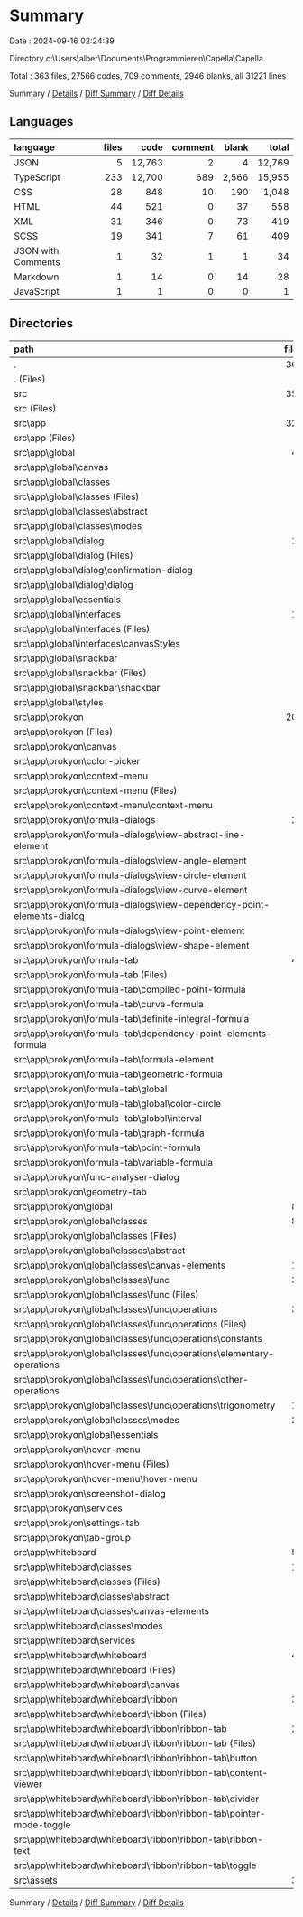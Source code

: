 # Summary

Date : 2024-09-16 02:24:39

Directory c:\\Users\\alber\\Documents\\Programmieren\\Capella\\Capella

Total : 363 files,  27566 codes, 709 comments, 2946 blanks, all 31221 lines

Summary / [Details](details.md) / [Diff Summary](diff.md) / [Diff Details](diff-details.md)

## Languages
| language | files | code | comment | blank | total |
| :--- | ---: | ---: | ---: | ---: | ---: |
| JSON | 5 | 12,763 | 2 | 4 | 12,769 |
| TypeScript | 233 | 12,700 | 689 | 2,566 | 15,955 |
| CSS | 28 | 848 | 10 | 190 | 1,048 |
| HTML | 44 | 521 | 0 | 37 | 558 |
| XML | 31 | 346 | 0 | 73 | 419 |
| SCSS | 19 | 341 | 7 | 61 | 409 |
| JSON with Comments | 1 | 32 | 1 | 1 | 34 |
| Markdown | 1 | 14 | 0 | 14 | 28 |
| JavaScript | 1 | 1 | 0 | 0 | 1 |

## Directories
| path | files | code | comment | blank | total |
| :--- | ---: | ---: | ---: | ---: | ---: |
| . | 363 | 27,566 | 709 | 2,946 | 31,221 |
| . (Files) | 7 | 12,809 | 3 | 19 | 12,831 |
| src | 356 | 14,757 | 706 | 2,927 | 18,390 |
| src (Files) | 3 | 29 | 1 | 7 | 37 |
| src\\app | 321 | 14,381 | 705 | 2,847 | 17,933 |
| src\\app (Files) | 6 | 80 | 0 | 15 | 95 |
| src\\app\\global | 49 | 2,096 | 139 | 447 | 2,682 |
| src\\app\\global\\canvas | 2 | 71 | 12 | 15 | 98 |
| src\\app\\global\\classes | 8 | 790 | 108 | 180 | 1,078 |
| src\\app\\global\\classes (Files) | 3 | 740 | 104 | 155 | 999 |
| src\\app\\global\\classes\\abstract | 4 | 40 | 4 | 18 | 62 |
| src\\app\\global\\classes\\modes | 1 | 10 | 0 | 7 | 17 |
| src\\app\\global\\dialog | 11 | 227 | 8 | 63 | 298 |
| src\\app\\global\\dialog (Files) | 3 | 49 | 4 | 22 | 75 |
| src\\app\\global\\dialog\\confirmation-dialog | 4 | 75 | 0 | 17 | 92 |
| src\\app\\global\\dialog\\dialog | 4 | 103 | 4 | 24 | 131 |
| src\\app\\global\\essentials | 6 | 487 | 11 | 92 | 590 |
| src\\app\\global\\interfaces | 13 | 235 | 0 | 43 | 278 |
| src\\app\\global\\interfaces (Files) | 7 | 100 | 0 | 13 | 113 |
| src\\app\\global\\interfaces\\canvasStyles | 6 | 135 | 0 | 30 | 165 |
| src\\app\\global\\snackbar | 6 | 121 | 0 | 33 | 154 |
| src\\app\\global\\snackbar (Files) | 2 | 46 | 0 | 15 | 61 |
| src\\app\\global\\snackbar\\snackbar | 4 | 75 | 0 | 18 | 93 |
| src\\app\\global\\styles | 3 | 165 | 0 | 21 | 186 |
| src\\app\\prokyon | 208 | 9,810 | 345 | 1,899 | 12,054 |
| src\\app\\prokyon (Files) | 4 | 86 | 0 | 19 | 105 |
| src\\app\\prokyon\\canvas | 4 | 47 | 0 | 11 | 58 |
| src\\app\\prokyon\\color-picker | 4 | 103 | 4 | 22 | 129 |
| src\\app\\prokyon\\context-menu | 6 | 268 | 24 | 55 | 347 |
| src\\app\\prokyon\\context-menu (Files) | 2 | 114 | 19 | 25 | 158 |
| src\\app\\prokyon\\context-menu\\context-menu | 4 | 154 | 5 | 30 | 189 |
| src\\app\\prokyon\\formula-dialogs | 28 | 941 | 5 | 220 | 1,166 |
| src\\app\\prokyon\\formula-dialogs\\view-abstract-line-element | 4 | 147 | 1 | 35 | 183 |
| src\\app\\prokyon\\formula-dialogs\\view-angle-element | 4 | 143 | 1 | 33 | 177 |
| src\\app\\prokyon\\formula-dialogs\\view-circle-element | 4 | 159 | 0 | 36 | 195 |
| src\\app\\prokyon\\formula-dialogs\\view-curve-element | 4 | 134 | 1 | 32 | 167 |
| src\\app\\prokyon\\formula-dialogs\\view-dependency-point-elements-dialog | 4 | 102 | 0 | 24 | 126 |
| src\\app\\prokyon\\formula-dialogs\\view-point-element | 4 | 120 | 1 | 28 | 149 |
| src\\app\\prokyon\\formula-dialogs\\view-shape-element | 4 | 136 | 1 | 32 | 169 |
| src\\app\\prokyon\\formula-tab | 48 | 1,149 | 3 | 238 | 1,390 |
| src\\app\\prokyon\\formula-tab (Files) | 4 | 136 | 0 | 22 | 158 |
| src\\app\\prokyon\\formula-tab\\compiled-point-formula | 4 | 78 | 1 | 20 | 99 |
| src\\app\\prokyon\\formula-tab\\curve-formula | 4 | 160 | 1 | 29 | 190 |
| src\\app\\prokyon\\formula-tab\\definite-integral-formula | 4 | 69 | 0 | 18 | 87 |
| src\\app\\prokyon\\formula-tab\\dependency-point-elements-formula | 4 | 73 | 0 | 17 | 90 |
| src\\app\\prokyon\\formula-tab\\formula-element | 4 | 122 | 0 | 22 | 144 |
| src\\app\\prokyon\\formula-tab\\geometric-formula | 4 | 80 | 0 | 18 | 98 |
| src\\app\\prokyon\\formula-tab\\global | 8 | 137 | 0 | 35 | 172 |
| src\\app\\prokyon\\formula-tab\\global\\color-circle | 4 | 72 | 0 | 19 | 91 |
| src\\app\\prokyon\\formula-tab\\global\\interval | 4 | 65 | 0 | 16 | 81 |
| src\\app\\prokyon\\formula-tab\\graph-formula | 4 | 139 | 0 | 20 | 159 |
| src\\app\\prokyon\\formula-tab\\point-formula | 4 | 72 | 1 | 17 | 90 |
| src\\app\\prokyon\\formula-tab\\variable-formula | 4 | 83 | 0 | 20 | 103 |
| src\\app\\prokyon\\func-analyser-dialog | 4 | 122 | 3 | 21 | 146 |
| src\\app\\prokyon\\geometry-tab | 4 | 206 | 1 | 28 | 235 |
| src\\app\\prokyon\\global | 86 | 5,610 | 233 | 1,020 | 6,863 |
| src\\app\\prokyon\\global\\classes | 81 | 5,149 | 218 | 940 | 6,307 |
| src\\app\\prokyon\\global\\classes (Files) | 2 | 110 | 13 | 10 | 133 |
| src\\app\\prokyon\\global\\classes\\abstract | 3 | 114 | 3 | 22 | 139 |
| src\\app\\prokyon\\global\\classes\\canvas-elements | 15 | 3,071 | 92 | 500 | 3,663 |
| src\\app\\prokyon\\global\\classes\\func | 38 | 1,393 | 98 | 313 | 1,804 |
| src\\app\\prokyon\\global\\classes\\func (Files) | 4 | 290 | 21 | 50 | 361 |
| src\\app\\prokyon\\global\\classes\\func\\operations | 34 | 1,103 | 77 | 263 | 1,443 |
| src\\app\\prokyon\\global\\classes\\func\\operations (Files) | 4 | 370 | 50 | 67 | 487 |
| src\\app\\prokyon\\global\\classes\\func\\operations\\constants | 3 | 44 | 0 | 11 | 55 |
| src\\app\\prokyon\\global\\classes\\func\\operations\\elementary-operations | 7 | 370 | 27 | 73 | 470 |
| src\\app\\prokyon\\global\\classes\\func\\operations\\other-operations | 6 | 121 | 0 | 41 | 162 |
| src\\app\\prokyon\\global\\classes\\func\\operations\\trigonometry | 14 | 198 | 0 | 71 | 269 |
| src\\app\\prokyon\\global\\classes\\modes | 23 | 461 | 12 | 95 | 568 |
| src\\app\\prokyon\\global\\essentials | 5 | 461 | 15 | 80 | 556 |
| src\\app\\prokyon\\hover-menu | 6 | 147 | 10 | 37 | 194 |
| src\\app\\prokyon\\hover-menu (Files) | 2 | 71 | 10 | 19 | 100 |
| src\\app\\prokyon\\hover-menu\\hover-menu | 4 | 76 | 0 | 18 | 94 |
| src\\app\\prokyon\\screenshot-dialog | 4 | 218 | 2 | 48 | 268 |
| src\\app\\prokyon\\services | 2 | 596 | 59 | 123 | 778 |
| src\\app\\prokyon\\settings-tab | 4 | 131 | 0 | 24 | 155 |
| src\\app\\prokyon\\tab-group | 4 | 186 | 1 | 33 | 220 |
| src\\app\\whiteboard | 58 | 2,395 | 221 | 486 | 3,102 |
| src\\app\\whiteboard\\classes | 13 | 1,115 | 104 | 229 | 1,448 |
| src\\app\\whiteboard\\classes (Files) | 2 | 783 | 94 | 148 | 1,025 |
| src\\app\\whiteboard\\classes\\abstract | 1 | 73 | 1 | 13 | 87 |
| src\\app\\whiteboard\\classes\\canvas-elements | 1 | 42 | 0 | 12 | 54 |
| src\\app\\whiteboard\\classes\\modes | 9 | 217 | 9 | 56 | 282 |
| src\\app\\whiteboard\\services | 3 | 442 | 95 | 108 | 645 |
| src\\app\\whiteboard\\whiteboard | 42 | 838 | 22 | 149 | 1,009 |
| src\\app\\whiteboard\\whiteboard (Files) | 4 | 257 | 6 | 16 | 279 |
| src\\app\\whiteboard\\whiteboard\\canvas | 4 | 39 | 0 | 10 | 49 |
| src\\app\\whiteboard\\whiteboard\\ribbon | 34 | 542 | 16 | 123 | 681 |
| src\\app\\whiteboard\\whiteboard\\ribbon (Files) | 5 | 150 | 16 | 36 | 202 |
| src\\app\\whiteboard\\whiteboard\\ribbon\\ribbon-tab | 29 | 392 | 0 | 87 | 479 |
| src\\app\\whiteboard\\whiteboard\\ribbon\\ribbon-tab (Files) | 5 | 77 | 0 | 19 | 96 |
| src\\app\\whiteboard\\whiteboard\\ribbon\\ribbon-tab\\button | 4 | 35 | 0 | 9 | 44 |
| src\\app\\whiteboard\\whiteboard\\ribbon\\ribbon-tab\\content-viewer | 4 | 90 | 0 | 18 | 108 |
| src\\app\\whiteboard\\whiteboard\\ribbon\\ribbon-tab\\divider | 4 | 56 | 0 | 10 | 66 |
| src\\app\\whiteboard\\whiteboard\\ribbon\\ribbon-tab\\pointer-mode-toggle | 4 | 65 | 0 | 13 | 78 |
| src\\app\\whiteboard\\whiteboard\\ribbon\\ribbon-tab\\ribbon-text | 4 | 34 | 0 | 9 | 43 |
| src\\app\\whiteboard\\whiteboard\\ribbon\\ribbon-tab\\toggle | 4 | 35 | 0 | 9 | 44 |
| src\\assets | 32 | 347 | 0 | 73 | 420 |

Summary / [Details](details.md) / [Diff Summary](diff.md) / [Diff Details](diff-details.md)